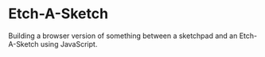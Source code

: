 # Etch-A-Sketch
Building a browser version of something between a sketchpad and an Etch-A-Sketch using JavaScript.
